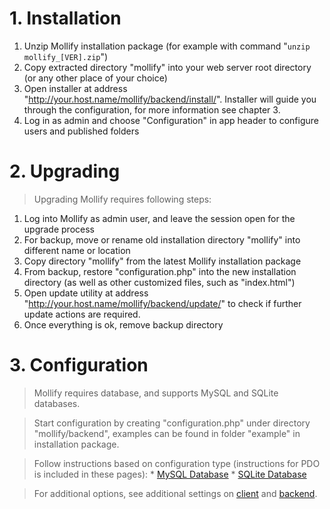 # 1. Installation #

  1. Unzip Mollify installation package (for example with command "`unzip mollify_[VER].zip`")
  1. Copy extracted directory "mollify" into your web server root directory (or any other place of your choice)
  1. Open installer at address "http://your.host.name/mollify/backend/install/". Installer will guide you through the configuration, for more information see chapter 3.
  1. Log in as admin and choose "Configuration" in app header to configure users and published folders

# 2. Upgrading #

> Upgrading Mollify requires following steps:

  1. Log into Mollify as admin user, and leave the session open for the upgrade process
  1. For backup, move or rename old installation directory "mollify" into different name or location
  1. Copy directory "mollify" from the latest Mollify installation package
  1. From backup, restore "configuration.php" into the new installation directory (as well as other customized files, such as "index.html")
  1. Open update utility at address "http://your.host.name/mollify/backend/update/" to check if further update actions are required.
  1. Once everything is ok, remove backup directory

# 3. Configuration #

> Mollify requires database, and supports MySQL and SQLite databases.

> Start configuration by creating "configuration.php" under directory "mollify/backend", examples can be found in folder "example" in installation package.

> Follow instructions based on configuration type (instructions for PDO is included in these pages):
    * [MySQL Database](ConfigurationMySql.md)
    * [SQLite Database](ConfigurationSQLite.md)

> For additional options, see additional settings on [client](ClientSettings.md) and [backend](BackendSettings.md).